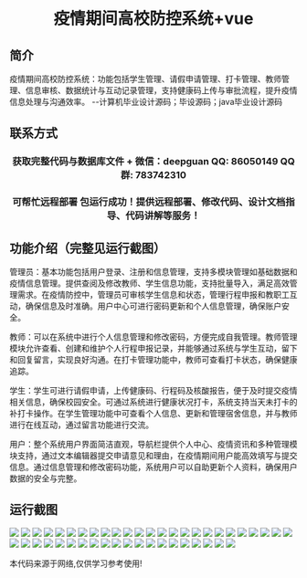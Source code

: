 <p><h1 align="center">疫情期间高校防控系统+vue</h1></p>

## 简介
疫情期间高校防控系统：功能包括学生管理、请假申请管理、打卡管理、教师管理、信息审核、数据统计与互动记录管理，支持健康码上传与审批流程，提升疫情信息处理与沟通效率。    --计算机毕业设计源码；毕设源码；java毕业设计源码


## 联系方式
<p><h3 align="center">获取完整代码与数据库文件 + 微信：deepguan QQ: 86050149 QQ群: 783742310</h3></p>
<p><h3 align="center">可帮忙远程部署 包运行成功！提供远程部署、修改代码、设计文档指导、代码讲解等服务！</h3></p>

## 功能介绍（完整见运行截图）
管理员：基本功能包括用户登录、注册和信息管理，支持多模块管理如基础数据和疫情信息管理。提供查阅及修改教师、学生信息功能，支持批量导入，满足高效管理需求。在疫情防控中，管理员可审核学生信息和状态，管理行程申报和教职工互动，确保信息及时准确。用户中心可进行密码更新和个人信息管理，确保账户安全。

教师：可以在系统中进行个人信息管理和修改密码，方便完成自我管理。教师管理模块允许查看、创建和维护个人行程申报记录，并能够通过系统与学生互动，留下和回复留言，实现良好沟通。在打卡管理功能中，教师可查看打卡状态，确保健康追踪。

学生：学生可进行请假申请，上传健康码、行程码及核酸报告，便于及时提交疫情相关信息，确保校园安全。可通过系统进行健康状况打卡，系统支持当天未打卡的补打卡操作。在学生管理功能中可查看个人信息、更新和管理宿舍信息，并与教师进行在线互动，通过留言功能进行交流。

用户：整个系统用户界面简洁直观，导航栏提供个人中心、疫情资讯和多种管理模块支持，通过文本编辑器提交申请意见和理由，在疫情期间用户能高效填写与提交信息。通过信息管理和修改密码功能，系统用户可以自助更新个人资料，确保用户数据的安全与完整。


## 运行截图
![](https://bs-1329754181.cos.ap-shanghai.myqcloud.com/ssm/PandemicPreventionSystem/img/001.jpg)
![](https://bs-1329754181.cos.ap-shanghai.myqcloud.com/ssm/PandemicPreventionSystem/img/002.jpg)
![](https://bs-1329754181.cos.ap-shanghai.myqcloud.com/ssm/PandemicPreventionSystem/img/003.jpg)
![](https://bs-1329754181.cos.ap-shanghai.myqcloud.com/ssm/PandemicPreventionSystem/img/004.jpg)
![](https://bs-1329754181.cos.ap-shanghai.myqcloud.com/ssm/PandemicPreventionSystem/img/005.jpg)
![](https://bs-1329754181.cos.ap-shanghai.myqcloud.com/ssm/PandemicPreventionSystem/img/006.jpg)
![](https://bs-1329754181.cos.ap-shanghai.myqcloud.com/ssm/PandemicPreventionSystem/img/007.jpg)
![](https://bs-1329754181.cos.ap-shanghai.myqcloud.com/ssm/PandemicPreventionSystem/img/008.jpg)
![](https://bs-1329754181.cos.ap-shanghai.myqcloud.com/ssm/PandemicPreventionSystem/img/009.jpg)
![](https://bs-1329754181.cos.ap-shanghai.myqcloud.com/ssm/PandemicPreventionSystem/img/010.jpg)
![](https://bs-1329754181.cos.ap-shanghai.myqcloud.com/ssm/PandemicPreventionSystem/img/011.jpg)
![](https://bs-1329754181.cos.ap-shanghai.myqcloud.com/ssm/PandemicPreventionSystem/img/012.jpg)
![](https://bs-1329754181.cos.ap-shanghai.myqcloud.com/ssm/PandemicPreventionSystem/img/013.jpg)
![](https://bs-1329754181.cos.ap-shanghai.myqcloud.com/ssm/PandemicPreventionSystem/img/014.jpg)
![](https://bs-1329754181.cos.ap-shanghai.myqcloud.com/ssm/PandemicPreventionSystem/img/015.jpg)
![](https://bs-1329754181.cos.ap-shanghai.myqcloud.com/ssm/PandemicPreventionSystem/img/016.jpg)
![](https://bs-1329754181.cos.ap-shanghai.myqcloud.com/ssm/PandemicPreventionSystem/img/017.jpg)
![](https://bs-1329754181.cos.ap-shanghai.myqcloud.com/ssm/PandemicPreventionSystem/img/018.jpg)
![](https://bs-1329754181.cos.ap-shanghai.myqcloud.com/ssm/PandemicPreventionSystem/img/019.jpg)
![](https://bs-1329754181.cos.ap-shanghai.myqcloud.com/ssm/PandemicPreventionSystem/img/020.jpg)
![](https://bs-1329754181.cos.ap-shanghai.myqcloud.com/ssm/PandemicPreventionSystem/img/021.jpg)
![](https://bs-1329754181.cos.ap-shanghai.myqcloud.com/ssm/PandemicPreventionSystem/img/022.jpg)
![](https://bs-1329754181.cos.ap-shanghai.myqcloud.com/ssm/PandemicPreventionSystem/img/023.jpg)
![](https://bs-1329754181.cos.ap-shanghai.myqcloud.com/ssm/PandemicPreventionSystem/img/024.jpg)
![](https://bs-1329754181.cos.ap-shanghai.myqcloud.com/ssm/PandemicPreventionSystem/img/025.jpg)
![](https://bs-1329754181.cos.ap-shanghai.myqcloud.com/ssm/PandemicPreventionSystem/img/026.jpg)
![](https://bs-1329754181.cos.ap-shanghai.myqcloud.com/ssm/PandemicPreventionSystem/img/027.jpg)
![](https://bs-1329754181.cos.ap-shanghai.myqcloud.com/ssm/PandemicPreventionSystem/img/028.jpg)
![](https://bs-1329754181.cos.ap-shanghai.myqcloud.com/ssm/PandemicPreventionSystem/img/029.jpg)
![](https://bs-1329754181.cos.ap-shanghai.myqcloud.com/ssm/PandemicPreventionSystem/img/030.jpg)
![](https://bs-1329754181.cos.ap-shanghai.myqcloud.com/ssm/PandemicPreventionSystem/img/031.jpg)
![](https://bs-1329754181.cos.ap-shanghai.myqcloud.com/ssm/PandemicPreventionSystem/img/032.jpg)
![](https://bs-1329754181.cos.ap-shanghai.myqcloud.com/ssm/PandemicPreventionSystem/img/033.jpg)
![](https://bs-1329754181.cos.ap-shanghai.myqcloud.com/ssm/PandemicPreventionSystem/img/034.jpg)
![](https://bs-1329754181.cos.ap-shanghai.myqcloud.com/ssm/PandemicPreventionSystem/img/035.jpg)
![](https://bs-1329754181.cos.ap-shanghai.myqcloud.com/ssm/PandemicPreventionSystem/img/036.jpg)
![](https://bs-1329754181.cos.ap-shanghai.myqcloud.com/ssm/PandemicPreventionSystem/img/037.jpg)
![](https://bs-1329754181.cos.ap-shanghai.myqcloud.com/ssm/PandemicPreventionSystem/img/038.jpg)
![](https://bs-1329754181.cos.ap-shanghai.myqcloud.com/ssm/PandemicPreventionSystem/img/039.jpg)
![](https://bs-1329754181.cos.ap-shanghai.myqcloud.com/ssm/PandemicPreventionSystem/img/040.jpg)
![](https://bs-1329754181.cos.ap-shanghai.myqcloud.com/ssm/PandemicPreventionSystem/img/041.jpg)
![](https://bs-1329754181.cos.ap-shanghai.myqcloud.com/ssm/PandemicPreventionSystem/img/042.jpg)
![](https://bs-1329754181.cos.ap-shanghai.myqcloud.com/ssm/PandemicPreventionSystem/img/043.jpg)
![](https://bs-1329754181.cos.ap-shanghai.myqcloud.com/ssm/PandemicPreventionSystem/img/044.jpg)
![](https://bs-1329754181.cos.ap-shanghai.myqcloud.com/ssm/PandemicPreventionSystem/img/045.jpg)

<p>本代码来源于网络,仅供学习参考使用!</p>
